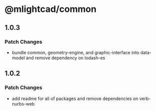# @mlightcad/common

## 1.0.3

### Patch Changes

- bundle common, geometry-engine, and graphic-interface into data-model and remove dependency on lodash-es

## 1.0.2

### Patch Changes

- add readme for all of packages and remove dependencies on verb-nurbs-web
